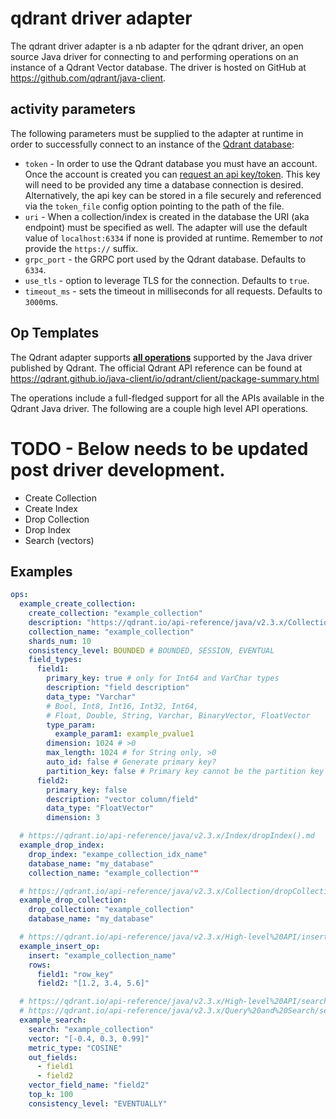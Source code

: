 # qdrant driver adapter

The qdrant driver adapter is a nb adapter for the qdrant driver, an open source Java driver for connecting to and
performing operations on an instance of a Qdrant Vector database. The driver is hosted on GitHub at
https://github.com/qdrant/java-client.

## activity parameters

The following parameters must be supplied to the adapter at runtime in order to successfully connect to an
instance of the [Qdrant database](https://qdrant.tech/documentation):

* `token` - In order to use the Qdrant database you must have an account. Once the account is created you can [request
  an api key/token](https://qdrant.tech/documentation/cloud/authentication/). This key will need to be provided any
  time a database connection is desired. Alternatively, the api key can be stored in a file securely and referenced via
  the `token_file` config option pointing to the path of the file.
* `uri` - When a collection/index is created in the database the URI (aka endpoint) must be specified as well. The adapter will
  use the default value of `localhost:6334` if none is provided at runtime. Remember to *not* provide the `https://`
  suffix.
* `grpc_port` - the GRPC port used by the Qdrant database. Defaults to `6334`.
* `use_tls` - option to leverage TLS for the connection. Defaults to `true`.
* `timeout_ms` - sets the timeout in milliseconds for all requests. Defaults to `3000`ms.

## Op Templates

The Qdrant adapter supports [**all operations**](../java/io/nosqlbench/adapter/qdrant/ops) supported by the Java
driver published by Qdrant. The official Qdrant API reference can be found at
https://qdrant.github.io/java-client/io/qdrant/client/package-summary.html

The operations include a full-fledged support for all the APIs available in the Qdrant Java driver.
The following are a couple high level API operations.

# TODO - Below needs to be updated post driver development.
* Create Collection
* Create Index
* Drop Collection
* Drop Index
* Search (vectors)

## Examples
```yaml
ops:
  example_create_collection:
    create_collection: "example_collection"
    description: "https://qdrant.io/api-reference/java/v2.3.x/Collection/createCollection().md"
    collection_name: "example_collection"
    shards_num: 10
    consistency_level: BOUNDED # BOUNDED, SESSION, EVENTUAL
    field_types:
      field1:
        primary_key: true # only for Int64 and VarChar types
        description: "field description"
        data_type: "Varchar"
        # Bool, Int8, Int16, Int32, Int64,
        # Float, Double, String, Varchar, BinaryVector, FloatVector
        type_param:
          example_param1: example_pvalue1
        dimension: 1024 # >0
        max_length: 1024 # for String only, >0
        auto_id: false # Generate primary key?
        partition_key: false # Primary key cannot be the partition key too
      field2:
        primary_key: false
        description: "vector column/field"
        data_type: "FloatVector"
        dimension: 3

  # https://qdrant.io/api-reference/java/v2.3.x/Index/dropIndex().md
  example_drop_index:
    drop_index: "exampe_collection_idx_name"
    database_name: "my_database"
    collection_name: "example_collection""

  # https://qdrant.io/api-reference/java/v2.3.x/Collection/dropCollection().md
  example_drop_collection:
    drop_collection: "example_collection"
    database_name: "my_database"

  # https://qdrant.io/api-reference/java/v2.3.x/High-level%20API/insert().md
  example_insert_op:
    insert: "example_collection_name"
    rows:
      field1: "row_key"
      field2: "[1.2, 3.4, 5.6]"

  # https://qdrant.io/api-reference/java/v2.3.x/High-level%20API/search().md
  # https://qdrant.io/api-reference/java/v2.3.x/Query%20and%20Search/search().md
  example_search:
    search: "example_collection"
    vector: "[-0.4, 0.3, 0.99]"
    metric_type: "COSINE"
    out_fields:
      - field1
      - field2
    vector_field_name: "field2"
    top_k: 100
    consistency_level: "EVENTUALLY"
```
